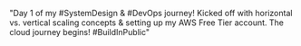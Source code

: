 "Day 1 of my #SystemDesign & #DevOps journey! Kicked off with horizontal vs. vertical scaling concepts & setting up my AWS Free Tier account. The cloud journey begins! #BuildInPublic"